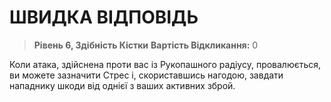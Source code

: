 ﻿# ШВИДКА ВІДПОВІДЬ

> **Рівень 6, Здібність Кістки**
> **Вартість Відкликання:** 0

Коли атака, здійснена проти вас із Рукопашного радіусу, провалюється, ви можете зазначити Стрес і, скориставшись нагодою, завдати нападнику шкоди від однієї з ваших активних зброй.
